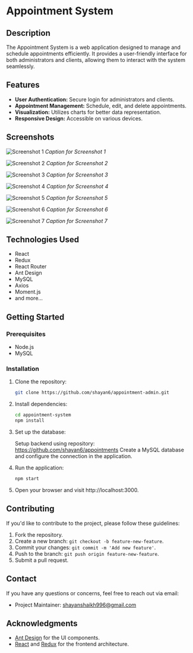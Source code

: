 # Appointment System

## Description

The Appointment System is a web application designed to manage and schedule appointments efficiently. It provides a user-friendly interface for both administrators and clients, allowing them to interact with the system seamlessly.

## Features

- **User Authentication:** Secure login for administrators and clients.
- **Appointment Management:** Schedule, edit, and delete appointments.
- **Visualization:** Utilizes charts for better data representation.
- **Responsive Design:** Accessible on various devices.

## Screenshots

![Screenshot 1](/public/images/1.jpg)
*Caption for Screenshot 1*

![Screenshot 2](/public/images/2.jpg)
*Caption for Screenshot 2*

![Screenshot 3](/public/images/3.jpg)
*Caption for Screenshot 3*

![Screenshot 4](/public/images/4.jpg)
*Caption for Screenshot 4*

![Screenshot 5](/public/images/5.jpg)
*Caption for Screenshot 5*

![Screenshot 6](/public/images/6.jpg)
*Caption for Screenshot 6*

![Screenshot 7](/public/images/7.jpg)
*Caption for Screenshot 7*


<!-- Add more screenshots and captions as needed -->

## Technologies Used

- React
- Redux
- React Router
- Ant Design
- MySQL
- Axios
- Moment.js
- and more...

## Getting Started

### Prerequisites

- Node.js
- MySQL

### Installation

1. Clone the repository:

   ```bash
   git clone https://github.com/shayan6/appointment-admin.git
   
2. Install dependencies:

   ```bash
   cd appointment-system
   npm install
   
3. Set up the database:

   Setup backend using repository: https://github.com/shayan6/appointments
   Create a MySQL database and configure the connection in the application.
   
4. Run the application:

   ```bash
   npm start

5. Open your browser and visit http://localhost:3000.

## Contributing

If you'd like to contribute to the project, please follow these guidelines:

1. Fork the repository.
2. Create a new branch: `git checkout -b feature-new-feature`.
3. Commit your changes: `git commit -m 'Add new feature'`.
4. Push to the branch: `git push origin feature-new-feature`.
5. Submit a pull request.

## Contact

If you have any questions or concerns, feel free to reach out via email:

- Project Maintainer: [shayanshaikh996@gmail.com](mailto:shayanshaikh996@gmail.com)

## Acknowledgments

- [Ant Design](https://ant.design/) for the UI components.
- [React](https://reactjs.org/) and [Redux](https://redux.js.org/) for the frontend architecture.

